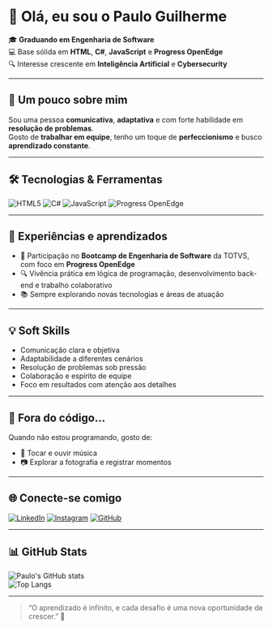 # 👋 Olá, eu sou o Paulo Guilherme

🎓 **Graduando em Engenharia de Software**  
💻 Base sólida em **HTML**, **C#**, **JavaScript** e **Progress OpenEdge**  
🔍 Interesse crescente em **Inteligência Artificial** e **Cybersecurity**  

---

## 🚀 Um pouco sobre mim
Sou uma pessoa **comunicativa**, **adaptativa** e com forte habilidade em **resolução de problemas**.  
Gosto de **trabalhar em equipe**, tenho um toque de **perfeccionismo** e busco **aprendizado constante**.

---

## 🛠️ Tecnologias & Ferramentas
![HTML5](https://img.shields.io/badge/HTML5-E34F26?style=for-the-badge&logo=html5&logoColor=white)
![C#](https://img.shields.io/badge/C%23-239120?style=for-the-badge&logo=c-sharp&logoColor=white)
![JavaScript](https://img.shields.io/badge/JavaScript-F7DF1E?style=for-the-badge&logo=javascript&logoColor=black)
![Progress OpenEdge](https://img.shields.io/badge/Progress%20OpenEdge-0095D5?style=for-the-badge&logo=progress&logoColor=white)

---

## 📌 Experiências e aprendizados
- 🎯 Participação no **Bootcamp de Engenharia de Software** da TOTVS, com foco em **Progress OpenEdge**  
- 🔍 Vivência prática em lógica de programação, desenvolvimento back-end e trabalho colaborativo  
- 📚 Sempre explorando novas tecnologias e áreas de atuação

---

## 💡 Soft Skills
- Comunicação clara e objetiva  
- Adaptabilidade a diferentes cenários  
- Resolução de problemas sob pressão  
- Colaboração e espírito de equipe  
- Foco em resultados com atenção aos detalhes

---

## 🎵 Fora do código...
Quando não estou programando, gosto de:
- 🎸 Tocar e ouvir música  
- 📷 Explorar a fotografia e registrar momentos  

---

## 🌐 Conecte-se comigo
[![LinkedIn](https://img.shields.io/badge/LinkedIn-0A66C2?style=for-the-badge&logo=linkedin&logoColor=white)](https://www.linkedin.com/in/SEU-LINKEDIN)
[![Instagram](https://img.shields.io/badge/Instagram-E4405F?style=for-the-badge&logo=instagram&logoColor=white)](https://www.instagram.com/SEU-INSTAGRAM)
[![GitHub](https://img.shields.io/badge/GitHub-171515?style=for-the-badge&logo=github&logoColor=white)](https://github.com/SEU-GITHUB)

---

## 📊 GitHub Stats
![Paulo's GitHub stats](https://github-readme-stats.vercel.app/api?username=SEU-GITHUB&show_icons=true&theme=tokyonight)  
![Top Langs](https://github-readme-stats.vercel.app/api/top-langs/?username=SEU-GITHUB&layout=compact&theme=tokyonight)

---

> “O aprendizado é infinito, e cada desafio é uma nova oportunidade de crescer.” 🚀